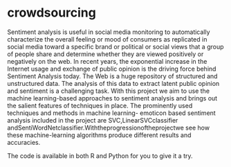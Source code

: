 # crowdsourcing
Sentiment analysis is useful in social media monitoring to automatically characterize the overall feeling or mood of consumers as replicated in social media toward a specific brand or political or social views that a group of people share and determine whether they are viewed positively or negatively on the web. In recent years, the exponential increase in the Internet usage and exchange of public opinion is the driving force behind Sentiment Analysis today. The Web is a huge repository of structured and unstructured data. The analysis of this data to extract latent public opinion and sentiment is a challenging task.
With this project we aim to use the machine learning-based approaches to sentiment analysis and brings out the salient features of techniques in place. The prominently used techniques and methods in machine learning- emoticon based sentiment analysis included in the project are SVC,LinearSVCclassifier andSentiWordNetclassifier.Withtheprogressionoftheprojectwe see how these machine-learning algorithms produce different results and accuracies.

The code is available in both R and Python for you to give it a try.
